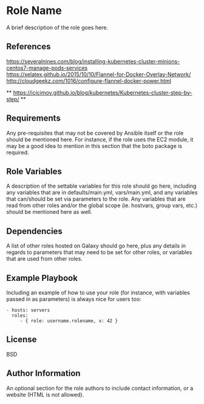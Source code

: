 Role Name
=========

A brief description of the role goes here.


References
----------

https://severalnines.com/blog/installing-kubernetes-cluster-minions-centos7-manage-pods-services
https://xelatex.github.io/2015/10/10/Flannel-for-Docker-Overlay-Network/
http://cloudgeekz.com/1016/configure-flannel-docker-power.html


**
https://icicimov.github.io/blog/kubernetes/Kubernetes-cluster-step-by-step/
**

Requirements
------------

Any pre-requisites that may not be covered by Ansible itself or the role should be mentioned here. For instance, if the role uses the EC2 module, it may be a good idea to mention in this section that the boto package is required.

Role Variables
--------------

A description of the settable variables for this role should go here, including any variables that are in defaults/main.yml, vars/main.yml, and any variables that can/should be set via parameters to the role. Any variables that are read from other roles and/or the global scope (ie. hostvars, group vars, etc.) should be mentioned here as well.

Dependencies
------------

A list of other roles hosted on Galaxy should go here, plus any details in regards to parameters that may need to be set for other roles, or variables that are used from other roles.

Example Playbook
----------------

Including an example of how to use your role (for instance, with variables passed in as parameters) is always nice for users too:

    - hosts: servers
      roles:
         - { role: username.rolename, x: 42 }

License
-------

BSD

Author Information
------------------

An optional section for the role authors to include contact information, or a website (HTML is not allowed).
